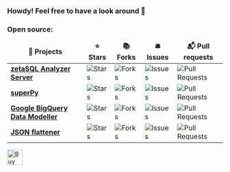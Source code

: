 ### Howdy! Feel free to have a look around 👋

<h3>Open source:</h3>
<table>
  <thead align="center">
    <tr border: none;>
      <td><b>🎁 Projects</b></td>
      <td><b>⭐ Stars</b></td>
      <td><b>📚 Forks</b></td>
      <td><b>🛎 Issues</b></td>
      <td><b>📬 Pull requests</b></td>
    </tr> 
  </thead>
  <tbody>
	    <tr>
	    <td><a href="https://github.com/ebendutoit/zetasql-analyzer-server"><b>zetaSQL Analyzer Server</b></a></td>
      <td><img alt="Stars" src="https://img.shields.io/github/stars/ebendutoit/zetasql-analyzer-server?style=flat-square&labelColor=343b41"/></td>
      <td><img alt="Forks" src="https://img.shields.io/github/forks/ebendutoit/zetasql-analyzer-server?style=flat-square&labelColor=343b41"/></td>
      <td><img alt="Issues" src="https://img.shields.io/github/issues/ebendutoit/zetasql-analyzer-server?style=flat-square&labelColor=343b41"/></td>
      <td><img alt="Pull Requests" src="https://img.shields.io/github/issues-pr/ebendutoit/zetasql-analyzer-server?style=flat-square&labelColor=343b41"/></td>
    </tr>
	  <tr>
	    <td><a href="https://github.com/doitintl/superpy"><b>superPy</b></a></td>
      <td><img alt="Stars" src="https://img.shields.io/github/stars/doitintl/superpy?style=flat-square&labelColor=343b41"/></td>
      <td><img alt="Forks" src="https://img.shields.io/github/forks/doitintl/superpy?style=flat-square&labelColor=343b41"/></td>
      <td><img alt="Issues" src="https://img.shields.io/github/issues/doitintl/superpy?style=flat-square&labelColor=343b41"/></td>
      <td><img alt="Pull Requests" src="https://img.shields.io/github/issues-pr/doitintl/superpy?style=flat-square&labelColor=343b41"/></td>
    </tr>
    <tr>
	    <td><a href="https://github.com/ebendutoit/google-bigquery-data-modeller"><b>Google BigQuery Data Modeller</b></a></td>
      <td><img alt="Stars" src="https://img.shields.io/github/stars/ebendutoit/google-bigquery-data-modeller?style=flat-square&labelColor=343b41"/></td>
      <td><img alt="Forks" src="https://img.shields.io/github/forks/ebendutoit/google-bigquery-data-modeller?style=flat-square&labelColor=343b41"/></td>
      <td><img alt="Issues" src="https://img.shields.io/github/issues/ebendutoit/google-bigquery-data-modeller?style=flat-square&labelColor=343b41"/></td>
      <td><img alt="Pull Requests" src="https://img.shields.io/github/issues-pr/ebendutoit/google-bigquery-data-modeller?style=flat-square&labelColor=343b41"/></td>
    </tr>
	<tr>
	    <td><a href="https://github.com/ebendutoit/json_flattener"><b>JSON flattener</b></a></td>
      <td><img alt="Stars" src="https://img.shields.io/github/stars/ebendutoit/json_flattener?style=flat-square&labelColor=343b41"/></td>
      <td><img alt="Forks" src="https://img.shields.io/github/forks/ebendutoit/json_flattener?style=flat-square&labelColor=343b41"/></td>
      <td><img alt="Issues" src="https://img.shields.io/github/issues/ebendutoit/json_flattener?style=flat-square&labelColor=343b41"/></td>
      <td><img alt="Pull Requests" src="https://img.shields.io/github/issues-pr/ebendutoit/json_flattener?style=flat-square&labelColor=343b41"/>	</td>
    </tr>
  </tbody>
</table>

<a href='https://ko-fi.com/U6U53LA88' target='_blank'><img height='36' style='border:0px;height:36px;' src='https://cdn.ko-fi.com/cdn/kofi2.png?v=2' border='0' alt='Buy Me a Coffee at ko-fi.com' /></a>

<!--
**ebendutoit/ebendutoit** is a ✨ _special_ ✨ repository because its `README.md` (this file) appears on your GitHub profile.

Here are some ideas to get you started:

- 🔭 I’m currently working on ...
- 🌱 I’m currently learning ...
- 👯 I’m looking to collaborate on ...
- 🤔 I’m looking for help with ...
- 💬 Ask me about ...
- 📫 How to reach me: ...
- 😄 Pronouns: ...
- ⚡ Fun fact: ...
-->
